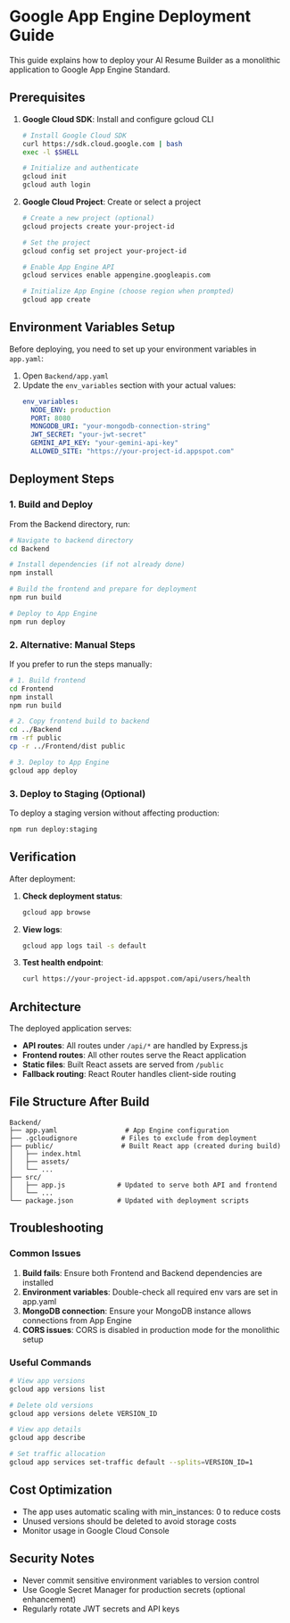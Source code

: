 # Google App Engine Deployment Guide

This guide explains how to deploy your AI Resume Builder as a monolithic application to Google App Engine Standard.

## Prerequisites

1. **Google Cloud SDK**: Install and configure gcloud CLI
   ```bash
   # Install Google Cloud SDK
   curl https://sdk.cloud.google.com | bash
   exec -l $SHELL
   
   # Initialize and authenticate
   gcloud init
   gcloud auth login
   ```

2. **Google Cloud Project**: Create or select a project
   ```bash
   # Create a new project (optional)
   gcloud projects create your-project-id
   
   # Set the project
   gcloud config set project your-project-id
   
   # Enable App Engine API
   gcloud services enable appengine.googleapis.com
   
   # Initialize App Engine (choose region when prompted)
   gcloud app create
   ```

## Environment Variables Setup

Before deploying, you need to set up your environment variables in `app.yaml`:

1. Open `Backend/app.yaml`
2. Update the `env_variables` section with your actual values:
   ```yaml
   env_variables:
     NODE_ENV: production
     PORT: 8080
     MONGODB_URI: "your-mongodb-connection-string"
     JWT_SECRET: "your-jwt-secret"
     GEMINI_API_KEY: "your-gemini-api-key"
     ALLOWED_SITE: "https://your-project-id.appspot.com"
   ```

## Deployment Steps

### 1. Build and Deploy

From the Backend directory, run:

```bash
# Navigate to backend directory
cd Backend

# Install dependencies (if not already done)
npm install

# Build the frontend and prepare for deployment
npm run build

# Deploy to App Engine
npm run deploy
```

### 2. Alternative: Manual Steps

If you prefer to run the steps manually:

```bash
# 1. Build frontend
cd Frontend
npm install
npm run build

# 2. Copy frontend build to backend
cd ../Backend
rm -rf public
cp -r ../Frontend/dist public

# 3. Deploy to App Engine
gcloud app deploy
```

### 3. Deploy to Staging (Optional)

To deploy a staging version without affecting production:

```bash
npm run deploy:staging
```

## Verification

After deployment:

1. **Check deployment status**:
   ```bash
   gcloud app browse
   ```

2. **View logs**:
   ```bash
   gcloud app logs tail -s default
   ```

3. **Test health endpoint**:
   ```bash
   curl https://your-project-id.appspot.com/api/users/health
   ```

## Architecture

The deployed application serves:

- **API routes**: All routes under `/api/*` are handled by Express.js
- **Frontend routes**: All other routes serve the React application
- **Static files**: Built React assets are served from `/public`
- **Fallback routing**: React Router handles client-side routing

## File Structure After Build

```
Backend/
├── app.yaml                 # App Engine configuration
├── .gcloudignore           # Files to exclude from deployment
├── public/                 # Built React app (created during build)
│   ├── index.html
│   ├── assets/
│   └── ...
├── src/
│   ├── app.js             # Updated to serve both API and frontend
│   └── ...
└── package.json           # Updated with deployment scripts
```

## Troubleshooting

### Common Issues

1. **Build fails**: Ensure both Frontend and Backend dependencies are installed
2. **Environment variables**: Double-check all required env vars are set in app.yaml
3. **MongoDB connection**: Ensure your MongoDB instance allows connections from App Engine
4. **CORS issues**: CORS is disabled in production mode for the monolithic setup

### Useful Commands

```bash
# View app versions
gcloud app versions list

# Delete old versions
gcloud app versions delete VERSION_ID

# View app details
gcloud app describe

# Set traffic allocation
gcloud app services set-traffic default --splits=VERSION_ID=1
```

## Cost Optimization

- The app uses automatic scaling with min_instances: 0 to reduce costs
- Unused versions should be deleted to avoid storage costs
- Monitor usage in Google Cloud Console

## Security Notes

- Never commit sensitive environment variables to version control
- Use Google Secret Manager for production secrets (optional enhancement)
- Regularly rotate JWT secrets and API keys
